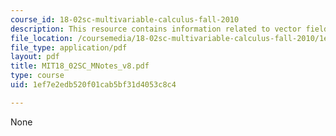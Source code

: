 ```yaml
---
course_id: 18-02sc-multivariable-calculus-fall-2010
description: This resource contains information related to vector fields in the plane.
file_location: /coursemedia/18-02sc-multivariable-calculus-fall-2010/1ef7e2edb520f01cab5bf31d4053c8c4_MIT18_02SC_MNotes_v8.pdf
file_type: application/pdf
layout: pdf
title: MIT18_02SC_MNotes_v8.pdf
type: course
uid: 1ef7e2edb520f01cab5bf31d4053c8c4

---
```

None